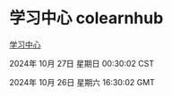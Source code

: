 # 学习中心 colearnhub
[学习中心](http://219.139.197.74:56308/colearnhub/)

2024年 10月 27日 星期日 00:30:02 CST

2024年 10月 26日 星期六 16:30:02 GMT
